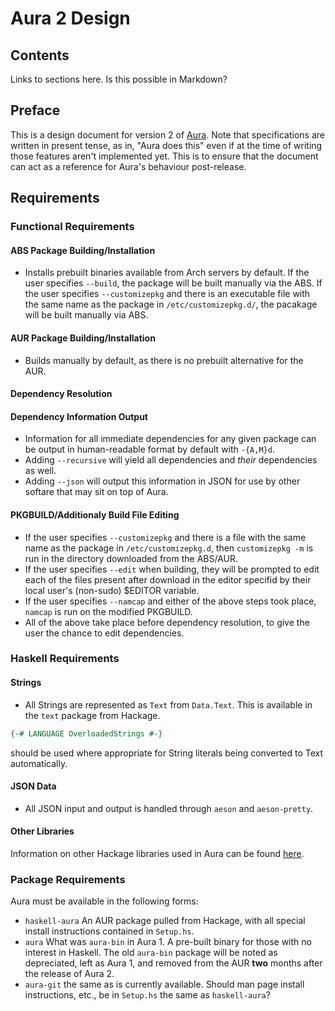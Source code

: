 # Aura 2 Design

## Contents
Links to sections here. Is this possible in Markdown?

## Preface
This is a design document for version 2 of
[Aura](https://github.com/fosskers/aura). Note that specifications are written
in present tense, as in, "Aura does this" even if at the time of writing those
features aren't implemented yet. This is to ensure that the document can act
as a reference for Aura's behaviour post-release.

## Requirements
### Functional Requirements

#### ABS Package Building/Installation
- Installs prebuilt binaries available from Arch servers by default.
  If the user specifies `--build`, the package will be built manually via
  the ABS. If the user specifies `--customizepkg` and there is an executable
  file with the same name as the package in `/etc/customizepkg.d/`, the pacakage
  will be built manually via ABS.

#### AUR Package Building/Installation
- Builds manually by default, as there is no prebuilt alternative for the AUR.

#### Dependency Resolution

#### Dependency Information Output
- Information for all immediate dependencies for any given package can be output
  in human-readable format by default with `-{A,M}d`.
- Adding `--recursive` will yield all dependencies and _their_ dependencies
  as well.
- Adding `--json` will output this information in JSON for use by other
  softare that may sit on top of Aura.

#### PKGBUILD/Additionaly Build File Editing
- If the user specifies `--customizepkg` and there is a file with the same name
  as the package in `/etc/customizepkg.d`, then `customizepkg -m` is run in the
  directory downloaded from the ABS/AUR.
- If the user specifies `--edit` when building, they will be prompted to edit
  each of the files present after download in the editor specifid by their local
  user's (non-sudo) $EDITOR variable.
- If the user specifies `--namcap` and either of the above steps took place,
  `namcap` is run on the modified PKGBUILD.
- All of the above take place before dependency resolution, to give the user the
  chance to edit dependencies.

### Haskell Requirements
#### Strings
- All Strings are represented as `Text` from `Data.Text`. This is available
  in the `text` package from Hackage.

```haskell
{-# LANGUAGE OverloadedStrings #-}
```
should be used where appropriate for String literals being converted to Text
automatically.

#### JSON Data
- All JSON input and output is handled through `aeson` and
  `aeson-pretty`.

#### Other Libraries
Information on other Hackage libraries used in Aura can be found
[here](https://github.com/fosskers/aura/issues/223).

### Package Requirements
Aura must be available in the following forms:
- `haskell-aura` An AUR package pulled from Hackage, with all special install
  instructions contained in `Setup.hs`.
- `aura` What was `aura-bin` in Aura 1. A pre-built binary for those with
  no interest in Haskell. The old `aura-bin` package will be noted as 
  depreciated, left as Aura 1, and removed from the AUR **two** months after
  the release of Aura 2.
- `aura-git` the same as is currently available. Should man page install
  instructions, etc., be in `Setup.hs` the same as `haskell-aura`?
